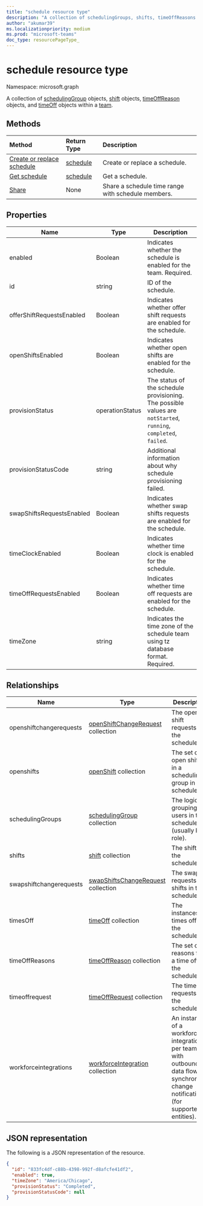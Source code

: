 ```yaml
---
title: "schedule resource type"
description: "A collection of schedulingGroups, shifts, timeOffReasons and timesOff within a team."
author: "akumar39"
ms.localizationpriority: medium
ms.prod: "microsoft-teams"
doc_type: resourcePageType_
---
```


# schedule resource type

Namespace: microsoft.graph

A collection of [schedulingGroup](schedulinggroup.md) objects, [shift](shift.md) objects, [timeOffReason](timeoffreason.md) objects, and [timeOff](timeoff.md) objects within a [team](../resources/team.md). 

## Methods

| Method       | Return Type  |Description|
|:---------------|:--------|:----------|
|[Create or replace schedule](../api/team-put-schedule.md) | [schedule](schedule.md) | Create or replace a schedule.|
|[Get schedule](../api/schedule-get.md) | [schedule](schedule.md) | Get a schedule.|
|[Share](../api/schedule-share.md) | None | Share a schedule time range with schedule members.|

## Properties
|Name                   |Type           |Description                                                                                                                                      |
|-----------------------|---------------|-------------------------------------------------------------------------------------------------------------------------------------------------|
| enabled 			    |Boolean    | Indicates whether the schedule is enabled for the team. Required.|
| id			        |string  |ID of the schedule.|
| offerShiftRequestsEnabled			        |Boolean  | Indicates whether offer shift requests are enabled for the schedule.             |
| openShiftsEnabled			        |Boolean  | Indicates whether open shifts are enabled for the schedule.             | 
| provisionStatus       |operationStatus    | The status of the schedule provisioning. The possible values are `notStarted`, `running`, `completed`, `failed`. |
| provisionStatusCode   |string  | Additional information about why schedule provisioning failed. |
  |swapShiftsRequestsEnabled			        |Boolean| Indicates whether swap shifts requests are enabled for the schedule.             |
| timeClockEnabled			        |Boolean  | Indicates whether time clock is enabled for the schedule.             |
| timeOffRequestsEnabled			        |Boolean | Indicates whether time off requests are enabled for the schedule.             | 
| timeZone 		        |string  | Indicates the time zone of the schedule team using tz database format. Required.|


## Relationships
|Name                   |Type           |Description                                                                                                                                      |
|-----------------------|---------------|-------------------------------------------------------------------------------------------------------------------------------------------------|
| openshiftchangerequests   |[openShiftChangeRequest](openshiftchangerequest.md) collection  | The open shift requests in the schedule. |
| openshifts   |[openShift](openshift.md) collection | The set of open shifts in a scheduling group in the schedule. |
| schedulingGroups   |[schedulingGroup](schedulinggroup.md) collection  | The logical grouping of users in the schedule (usually by role). |
| shifts   | [shift](shift.md) collection  | The shifts in the schedule. |
| swapshiftchangerequests   |[swapShiftsChangeRequest](swapshiftschangerequest.md) collection  | The swap requests for shifts in the schedule. |
| timesOff   |[timeOff](timeoff.md) collection  | The instances of times off in the schedule. |
| timeOffReasons   |[timeOffReason](timeoffreason.md) collection  | The set of reasons for a time off in the schedule. |
| timeoffrequest   |[timeOffRequest](timeoffrequest.md) collection  | The time off requests in the schedule. |
| workforceintegrations   |[workforceIntegration](workforceintegration.md) collection  | An instance of a workforce integration per team with outbound data flow on synchronous change notifications (for supported entities). |

## JSON representation

The following is a JSON representation of the resource.

<!-- {
  "blockType": "resource",
  "keyProperty": "id",
  "@odata.type": "microsoft.graph.schedule"
}-->

```json
{
  "id": "833fc4df-c88b-4398-992f-d8afcfe41df2",
  "enabled": true,
  "timeZone": "America/Chicago",
  "provisionStatus": "Completed",
  "provisionStatusCode": null
}
```


<!-- uuid: 8fcb5dbc-d5aa-4681-8e31-b001d5168d79
2015-10-25 14:57:30 UTC -->
<!--
{
  "type": "#page.annotation",
  "description": "schedule resource",
  "keywords": "",
  "section": "documentation",
  "tocPath": "",
  "suppressions": []
}
-->

